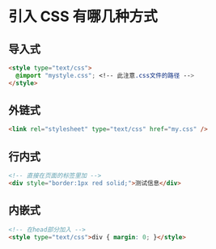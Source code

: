 # **引入 CSS 有哪几种方式**

## **导入式**

```html
<style type="text/css">
  @import "mystyle.css"; <!-- 此注意.css文件的路径 -->
</style>
```

## **外链式**

```html
<link rel="stylesheet" type="text/css" href="my.css" />
```

## **行内式**

```html
<!-- 直接在页面的标签里加 -->
<div style="border:1px red solid;">测试信息</div>
```

## **内嵌式**

```html
<!-- 在head部分加入 -->
<style type="text/css">div { margin: 0; }</style>
```